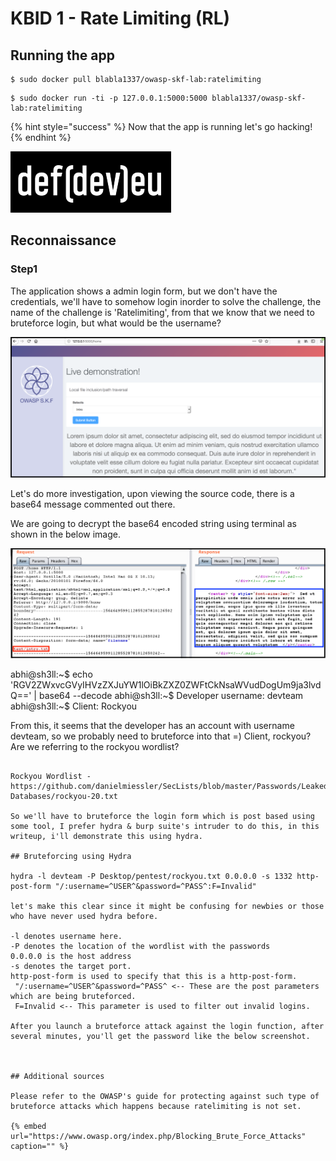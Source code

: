 # KBID 1 - Rate Limiting \(RL\)

## Running the app

```text
$ sudo docker pull blabla1337/owasp-skf-lab:ratelimiting
```

```text
$ sudo docker run -ti -p 127.0.0.1:5000:5000 blabla1337/owasp-skf-lab:ratelimiting
```

{% hint style="success" %}
Now that the app is running let's go hacking!
{% endhint %}

![Docker Image and write-up thanks to defev!](.gitbook/assets/logo.defdev.1608z.whtonblk.256.png)

## Reconnaissance

### Step1

The application shows a admin login form, but we don't have the credentials, we'll have to somehow login inorder to solve the challenge, the name of the
challenge is 'Ratelimiting', from that we know that we need to bruteforce login, but what would be the username?

![](.gitbook/assets/screen-shot-2019-01-10-at-12.45.png)

Let's do more investigation, upon viewing the source code, there is a base64 message commented out there.
<!-- dev metadata: RGV2ZWxvcGVyIHVzZXJuYW1lOiBkZXZ0ZWFtCkNsaWVudDogUm9ja3lvdQ== -->
We are going to decrypt the base64 encoded string using terminal as shown in the below image.

![](.gitbook/assets/lfi2.png)

abhi@sh3ll:~$ echo 'RGV2ZWxvcGVyIHVzZXJuYW1lOiBkZXZ0ZWFtCkNsaWVudDogUm9ja3lvdQ==' | base64 --decode
abhi@sh3ll:~$ Developer username: devteam
abhi@sh3ll:~$ Client: Rockyou

From this, it seems that the developer has an account with username devteam, so we probably need to bruteforce into that =)
Client, rockyou? Are we referring to the rockyou wordlist? 

```

Rockyou Wordlist - https://github.com/danielmiessler/SecLists/blob/master/Passwords/Leaked-Databases/rockyou-20.txt

So we'll have to bruteforce the login form which is post based using some tool, I prefer hydra & burp suite's intruder to do this, in this writeup, i'll demonstrate this using hydra.

## Bruteforcing using Hydra

hydra -l devteam -P Desktop/pentest/rockyou.txt 0.0.0.0 -s 1332 http-post-form "/:username=^USER^&password=^PASS^:F=Invalid"

let's make this clear since it might be confusing for newbies or those who have never used hydra before.

-l denotes username here.
-P denotes the location of the wordlist with the passwords
0.0.0.0 is the host address
-s denotes the target port.
http-post-form is used to specify that this is a http-post-form.
 "/:username=^USER^&password=^PASS^ <-- These are the post parameters which are being bruteforced.
 F=Invalid <-- This parameter is used to filter out invalid logins.
 
After you launch a bruteforce attack against the login function, after several minutes, you'll get the password like the below screenshot.



## Additional sources

Please refer to the OWASP's guide for protecting against such type of bruteforce attacks which happens because ratelimiting is not set.

{% embed url="https://www.owasp.org/index.php/Blocking_Brute_Force_Attacks" caption="" %}

